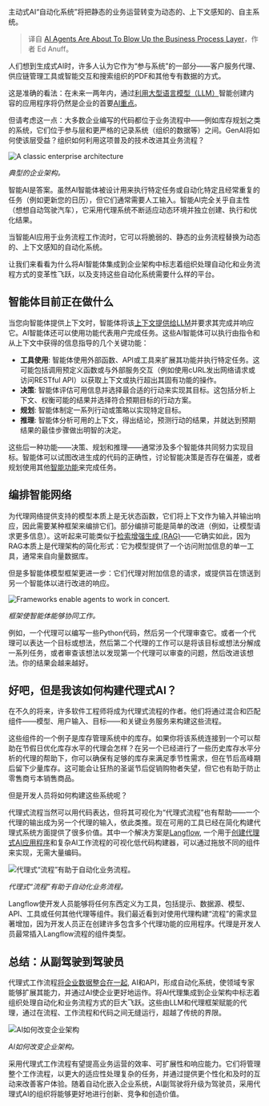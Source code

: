 
<!--
title: AI智能体即将颠覆业务流程层
cover: https://cdn.thenewstack.io/media/2025/01/7ae5f9a7-sparks.png
-->

主动式AI“自动化系统”将把静态的业务运营转变为动态的、上下文感知的、自主系统。

> 译自 [AI Agents Are About To Blow Up the Business Process Layer](https://thenewstack.io/ai-agents-are-about-to-blow-up-the-business-process-layer/)，作者 Ed Anuff。

人们想到生成式AI时，许多人认为它作为“参与系统”的一部分——客户服务代理、供应链管理工具或智能交互和搜索组织的PDF和其他专有数据的方式。

这是准确的看法：在未来一两年内，通过[利用大型语言模型（LLM）](https://www.datastax.com/guides/what-is-a-large-language-model?utm_medium=byline&utm_source=thenewstack&utm_campaign=agentic-ai&utm_content=)智能创建内容的应用程序将仍然是企业的首要[AI重点](https://thenewstack.io/ai/)。

但请考虑这一点：大多数企业编写的代码都位于业务流程中——例如库存规划之类的系统，它们位于参与层和更严格的记录系统（组织的数据等）之间。GenAI将如何使该层受益？组织如何利用这项普及的技术改进其业务流程？

![A classic enterprise architecture](https://cdn.thenewstack.io/media/2025/01/9c44e2c3-image1.png)

*典型的企业架构。*

智能AI是答案。虽然AI智能体被设计用来执行特定任务或自动化特定且经常重复的任务（例如更新您的日历），但它们通常需要人工输入。智能AI完全关乎自主性（想想自动驾驶汽车），它采用代理系统不断适应动态环境并独立创建、执行和优化结果。

当智能AI应用于业务流程工作流时，它可以将脆弱的、静态的业务流程替换为动态的、上下文感知的自动化系统。

让我们来看看为什么将AI智能体集成到企业架构中标志着组织处理自动化和业务流程方式的变革性飞跃，以及支持这些自动化系统需要什么样的平台。

## 智能体目前正在做什么

当您向智能体提供上下文时，智能体将该[上下文提供给LLM](https://thenewstack.io/llm/)并要求其完成并响应它。AI智能体还可以使用功能代表用户完成任务。这些AI智能体可以执行由指令和从上下文中获得的信息指导的几个关键功能：

- **工具使用**: 智能体使用外部函数、API或工具来扩展其功能并执行特定任务。这可能包括调用预定义函数或与外部服务交互（例如使用cURL发出网络请求或访问RESTful API）以获取上下文或执行超出其固有功能的操作。
- **决策**: 智能体评估可用信息并选择最合适的行动来实现其目标。这包括分析上下文、权衡可能的结果并选择符合预期目标的行动方案。
- **规划**: 智能体制定一系列行动或策略以实现特定目标。
- **推理**: 智能体分析可用的上下文，得出结论，预测行动的结果，并就达到预期结果的最佳步骤做出明智的决定。

这些后一种功能——决策、规划和推理——通常涉及多个智能体共同努力实现目标。智能体可以试图改进生成的代码的正确性，讨论智能决策是否存在偏差，或者规划使用其他[智能功能](https://thenewstack.io/agentic-ai-tools-for-building-and-managing-agentic-systems/)来完成任务。

## 编排智能网络

为代理网络提供支持的模型本质上是无状态函数，它们将上下文作为输入并输出响应，因此需要某种框架来编排它们。部分编排可能是简单的改进（例如，让模型请求更多信息）。这听起来可能类似于[检索增强生成 (RAG)](https://www.datastax.com/guides/what-is-retrieval-augmented-generation?utm_medium=byline&utm_source=thenewstack&utm_campaign=agentic-ai&utm_content=)——它确实如此，因为RAG本质上是代理架构的简化形式：它为模型提供了一个访问附加信息的单一工具，通常来自向量数据库。

但是多智能体模型框架更进一步：它们代理对附加信息的请求，或提供旨在馈送到另一个智能体以进行改进的响应。

![Frameworks enable agents to work in concert.](https://cdn.thenewstack.io/media/2025/01/cbae4a70-image2-1024x484.png)

*框架使智能体能够协同工作。*

例如，一个代理可以编写一些Python代码，然后另一个代理审查它。或者一个代理可以表达一个目标或想法，然后第二个代理的工作可以是将该目标或想法分解成一系列任务，或者审查该想法以发现第一个代理可以审查的问题，然后改进该想法。你的结果会越来越好。

## 好吧，但是我该如何构建代理式AI？

在不久的将来，许多软件工程师将成为代理式流程的作者。他们将通过混合和匹配组件——模型、用户输入、目标——和关键业务服务来构建这些流程。

这些组件的一个例子是库存管理系统中的库存。如果你将该系统连接到一个可以帮助在节假日优化库存水平的代理会怎样？在另一个已经进行了一些历史库存水平分析的代理的帮助下，你可以确保有足够的库存来满足季节性需求，但在节后高峰期后留下少量库存。这可能会让狂热的圣诞节后促销购物者失望，但它也有助于防止零售商亏本销售商品。

但是开发人员将如何构建这些系统呢？

代理式流程当然可以用代码表达，但将其可视化为“代理式流程”也有帮助——一个代理的输出成为另一个代理的输入，依此类推。现在可用的工具已经在简化构建代理式系统方面提供了很多价值。其中一个解决方案是[Langflow](https://www.datastax.com/products/langflow?utm_medium=byline&utm_source=thenewstack&utm_campaign=agentic-ai&utm_content=), 一个用于[创建代理式AI应用程序](https://thenewstack.io/datastax-aims-to-simplify-building-ai-apps-with-ragstack/)和复杂AI工作流程的可视化低代码构建器，可以通过拖放不同的组件来实现，无需大量编码。

![代理式“流程”有助于自动化业务流程。](https://cdn.thenewstack.io/media/2025/01/7bcd77f4-image3-1024x442.png)

*代理式“流程”有助于自动化业务流程。*

Langflow使开发人员能够将任何东西定义为工具，包括提示、数据源、模型、API、工具或任何其他代理等组件。我们最近看到对使用代理构建“流程”的需求显著增加，因为开发人员正在创建许多包含多个代理功能的应用程序。代理是开发人员最常插入Langflow流程的组件类型。

## 总结：从副驾驶到驾驶员

代理式工作流程[将企业数据整合在一起](https://thenewstack.io/bringing-ai-to-the-data-center/), AI和API，形成自动化系统，使领域专家能够扩展其能力，并通过AI使企业更好地运作。将AI代理集成到企业架构中标志着组织处理自动化和业务流程方式的巨大飞跃。这些由LLM和代理框架赋能的代理，通过在流程、工作流程和代码之间无缝运行，超越了传统的界限。

![AI如何改变企业架构](https://cdn.thenewstack.io/media/2025/01/a64863a4-image4-1024x381.png)

*AI如何改变企业架构。*

采用代理式工作流程有望提高业务运营的效率、可扩展性和响应能力。它们将管理整个工作流程，以更大的适应性处理复杂的任务，并通过提供更个性化和及时的互动来改善客户体验。随着自动化嵌入企业系统，AI副驾驶将升级为驾驶员，采用代理式AI的组织将能够更好地进行创新、竞争和创造价值。
